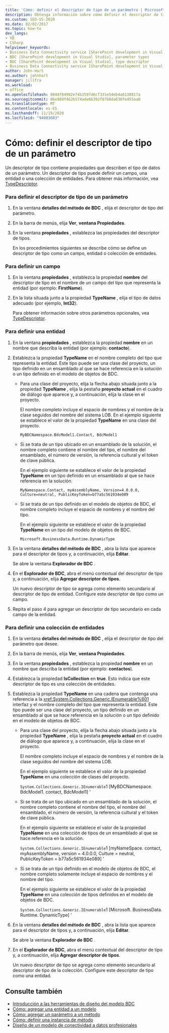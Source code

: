 ```yaml
---
title: 'Cómo: definir el descriptor de tipo de un parámetro | Microsoft Docs'
description: Obtenga información sobre cómo definir el descriptor de tipo de un parámetro para un método en el modelo de conectividad a datos profesionales (BDC).
ms.custom: SEO-VS-2020
ms.date: 02/02/2017
ms.topic: how-to
dev_langs:
- VB
- CSharp
helpviewer_keywords:
- Business Data Connectivity service [SharePoint development in Visual Studio], type descriptor
- BDC [SharePoint development in Visual Studio], parameter types
- BDC [SharePoint development in Visual Studio], type descriptor
- Business Data Connectivity service [SharePoint development in Visual Studio], parameter types
author: John-Hart
ms.author: johnhart
manager: jillfra
ms.workload:
- office
ms.openlocfilehash: 8044f04902e74b2597d6cf331e54eb4a6138817a
ms.sourcegitcommit: 86e98df462b574ade66392f8760da638fe455aa0
ms.translationtype: MT
ms.contentlocale: es-ES
ms.lasthandoff: 11/19/2020
ms.locfileid: "94903603"
---
```

# <a name="how-to-define-the-type-descriptor-of-a-parameter"></a>Cómo: definir el descriptor de tipo de un parámetro
  Un descriptor de tipo contiene propiedades que describen el tipo de datos de un parámetro. Un descriptor de tipo puede definir un campo, una entidad o una colección de entidades. Para obtener más información, vea [TypeDescriptor](/previous-versions/office/developer/sharepoint-2007/ms543392\(v\=office.12\)).

### <a name="to-define-the-type-descriptor-of-a-parameter"></a>Para definir el descriptor de tipo de un parámetro

1. En la ventana **detalles del método de BDC** , elija el descriptor de tipo del parámetro.

2. En la barra de menús, elija **Ver**, **ventana Propiedades**.

3. En la ventana **propiedades** , establezca las propiedades del descriptor de tipos.

     En los procedimientos siguientes se describe cómo se define un descriptor de tipo como un campo, entidad o colección de entidades.

### <a name="to-define-a-field"></a>Para definir un campo

1. En la ventana **propiedades** , establezca la propiedad **nombre** del descriptor de tipo en el nombre de un campo del tipo que representa la entidad (por ejemplo: **FirstName**).

2. En la lista situada junto a la propiedad **TypeName** , elija el tipo de datos adecuado (por ejemplo, **Int32**).

     Para obtener información sobre otros parámetros opcionales, vea [TypeDescriptor](/previous-versions/office/developer/sharepoint-2007/ms543392\(v\=office.12\)).

### <a name="to-define-an-entity"></a>Para definir una entidad

1. En la ventana **propiedades** , establezca la propiedad **nombre** en un nombre que describa la entidad (por ejemplo: **contacto**).

2. Establezca la propiedad **TypeName** en el nombre completo del tipo que representa la entidad. Este tipo puede ser una clase del proyecto, un tipo definido en un ensamblado al que se hace referencia en la solución o un tipo definido en el modelo de objetos de BDC.

    - Para una clase del proyecto, elija la flecha abajo situada junto a la propiedad **TypeName** , elija la pestaña **proyecto actual** en el cuadro de diálogo que aparece y, a continuación, elija la clase en el proyecto.

         El nombre completo incluye el espacio de nombres y el nombre de la clase seguidos del nombre del sistema LOB. En el ejemplo siguiente se establece el valor de la propiedad **TypeName** en una clase del proyecto.

         `MyBDCNamespace.BdcModel1.Contact, BdcModel1`

    - Si se trata de un tipo ubicado en un ensamblado de la solución, el nombre completo contiene el nombre del tipo, el nombre del ensamblado, el número de versión, la referencia cultural y el token de clave pública.

         En el ejemplo siguiente se establece el valor de la propiedad **TypeName** en un tipo definido en un ensamblado al que se hace referencia en la solución.

         `MyNamespace.Contact, myAssemblyName, Version=4.0.0.0, Culture=neutral, PublicKeyToken=b77a5c561934e089`

    - Si se trata de un tipo definido en el modelo de objetos de BDC, el nombre completo incluye el espacio de nombres y el nombre del tipo.

         En el ejemplo siguiente se establece el valor de la propiedad **TypeName** en un tipo del modelo de objetos de BDC.

         `Microsoft.BusinessData.Runtime.DynamicType`

3. En la ventana **detalles del método de BDC** , abra la lista que aparece para el descriptor de tipos y, a continuación, elija **Editar**.

     Se abre la ventana **Explorador de BDC** .

4. En el **Explorador de BDC**, abra el menú contextual del descriptor de tipo y, a continuación, elija **Agregar descriptor de tipos**.

     Un nuevo descriptor de tipo se agrega como elemento secundario al descriptor de tipo de entidad. Configure este descriptor de tipo como un campo.

5. Repita el paso 4 para agregar un descriptor de tipo secundario en cada campo de la entidad.

### <a name="to-define-a-collection-of-entities"></a>Para definir una colección de entidades

1. En la ventana **detalles del método de BDC** , elija el descriptor de tipo del parámetro que desee.

2. En la barra de menús, elija **Ver**, **ventana Propiedades**.

3. En la ventana **propiedades** , establezca la propiedad **nombre** en un nombre que describa la entidad (por ejemplo: **contactos**).

4. Establezca la propiedad **IsCollection** en **true**. Esto indica que este descriptor de tipo es una colección de entidades.

5. Establezca la propiedad **TypeName** en una cadena que contenga una referencia a la <xref:System.Collections.Generic.IEnumerable%601> interfaz y el nombre completo del tipo que representa la entidad. Este tipo puede ser una clase del proyecto, un tipo definido en un ensamblado al que se hace referencia en la solución o un tipo definido en el modelo de objetos de BDC.

   - Para una clase del proyecto, elija la flecha abajo situada junto a la propiedad **TypeName** , elija la pestaña **proyecto actual** en el cuadro de diálogo que aparece y, a continuación, elija la clase en el proyecto.

      El nombre completo incluye el espacio de nombres y el nombre de la clase seguidos del nombre del sistema LOB.

      En el ejemplo siguiente se establece el valor de la propiedad **TypeName** en una colección de clases del proyecto.

      `System.Collections.Generic.IEnumerable`1 [MyBDCNamespace. BdcModel1. contact, BdcModel1] '

   - Si se trata de un tipo ubicado en un ensamblado de la solución, el nombre completo contiene el nombre del tipo, el nombre del ensamblado, el número de versión, la referencia cultural y el token de clave pública.

      En el ejemplo siguiente se establece el valor de la propiedad **TypeName** en una colección de tipos de un ensamblado al que se hace referencia en la solución.

      `System.Collections.Generic.IEnumerable`1 [myNameSpace. contact, myAssemblyName, version = 4.0.0.0, Culture = neutral, PublicKeyToken = b77a5c561934e089] '

   - Si se trata de un tipo definido en el modelo de objetos de BDC, el nombre completo solamente incluye el espacio de nombres y el nombre del tipo.

      En el ejemplo siguiente se establece el valor de la propiedad **TypeName** en una colección de tipos definidos en el modelo de objetos de BDC.

      `System.Collections.Generic.IEnumerable`1 [Microsoft. BusinessData. Runtime. DynamicType] '

6. En la ventana **detalles del método de BDC** , abra la lista que aparece para el descriptor de tipos y, a continuación, elija **Editar**.

    Se abre la ventana **Explorador de BDC** .

7. En el **Explorador de BDC**, abra el menú contextual del descriptor de tipo y, a continuación, elija **Agregar descriptor de tipos**.

    Un nuevo descriptor de tipo se agrega como elemento secundario al descriptor de tipo de la colección. Configure este descriptor de tipo como una entidad.

## <a name="see-also"></a>Consulte también
- [Introducción a las herramientas de diseño del modelo BDC](../sharepoint/bdc-model-design-tools-overview.md)
- [Cómo: agregar una entidad a un modelo](../sharepoint/how-to-add-an-entity-to-a-model.md)
- [Cómo: agregar un parámetro a un método](../sharepoint/how-to-add-a-parameter-to-a-method.md)
- [Cómo: definir una instancia de método](../sharepoint/how-to-define-a-method-instance.md)
- [Diseño de un modelo de conectividad a datos profesionales](../sharepoint/designing-a-business-data-connectivity-model.md)

